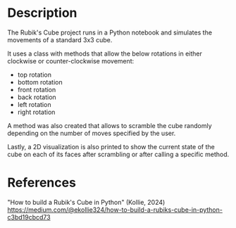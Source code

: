 # Description
The Rubik's Cube project runs in a Python notebook and simulates the movements of a standard 3x3 cube.

It uses a class with methods that allow the below rotations in either clockwise or counter-clockwise movement:
- top rotation
- bottom rotation
- front rotation
- back rotation
- left rotation
- right rotation

A method was also created that allows to scramble the cube randomly depending on the number of moves specified by the user.

Lastly, a 2D visualization is also printed to show the current state of the cube on each of its faces after scrambling or after calling a specific method.

# References
"How to build a Rubik's Cube in Python" (Kollie, 2024) <https://medium.com/@ekollie324/how-to-build-a-rubiks-cube-in-python-c3bd19cbcd73>
